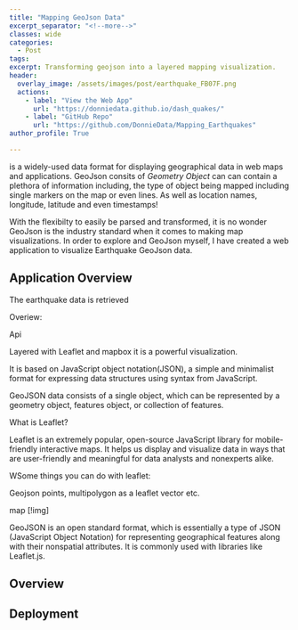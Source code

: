 ```yaml
---
title: "Mapping GeoJson Data"
excerpt_separator: "<!--more-->" 
classes: wide
categories:
  - Post
tags:
excerpt: Transforming geojson into a layered mapping visualization. 
header:
  overlay_image: /assets/images/post/earthquake_FB07F.png
  actions:
    - label: "View the Web App" 
      url: "https://donniedata.github.io/dash_quakes/"
    - label: "GitHub Repo"
      url: "https://github.com/DonnieData/Mapping_Earthquakes"
author_profile: True 

---
```


<GeoJson> is a widely-used data format for displaying geographical data in web maps and applications. GeoJson consits of <i>Geometry Object</i> can can contain a plethora of information including, the type of object being mapped including single markers on the map or even lines. As well as location names, longitude, latitude and even timestamps!
  
With the flexibilty to easily be parsed and transformed, it is no wonder GeoJson is the industry standard when it comes to making map visualizations. In order to explore and  GeoJson myself, I have created a web application to visualize Earthquake GeoJson data.


## Application Overview 
The earthquake data is retrieved 

Overiew: 


Api 

Layered with Leaflet and mapbox it is a powerful visualization. 
  
  It is based on JavaScript object notation(JSON), a simple and minimalist format for expressing data structures using syntax from JavaScript.

GeoJSON data consists of a single object, which can be represented by a geometry object, features object, or collection of features. 

What is Leaflet?

Leaflet is an extremely popular, open-source JavaScript library for mobile-friendly interactive maps. It helps us display and visualize data in ways that are user-friendly and meaningful for data analysts and nonexperts alike.

WSome things you can do with leaflet:

Geojson points, multipolygon as a leaflet vector etc. 

map 
[!img]

GeoJSON is an open standard format, which is essentially a type of JSON (JavaScript Object Notation) for representing geographical features along with their nonspatial attributes. It is commonly used with libraries like Leaflet.js.

## Overview 


## Deployment 



